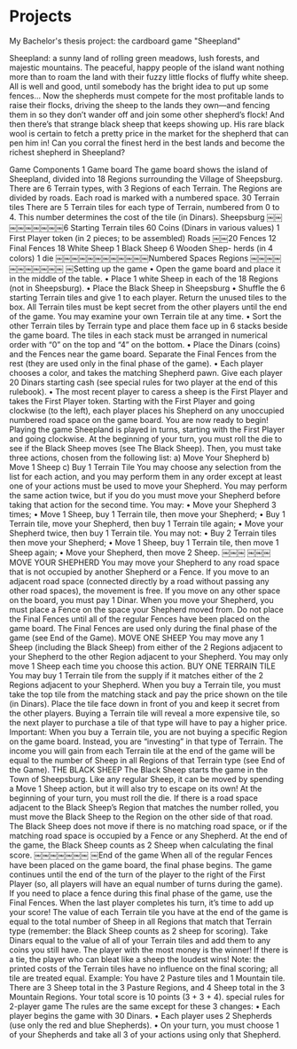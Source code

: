 # Projects
My Bachelor's thesis project: the cardboard game "Sheepland"

Sheepland: a sunny land of rolling green meadows, lush forests, and majestic mountains. The peaceful, happy people of the island want nothing more than to roam the land with their fuzzy little flocks of fluffy white sheep. All is well and good, until somebody has the bright idea to put up some fences...
Now the shepherds must compete for the most profitable lands to raise their flocks, driving the sheep to the lands they own—and fencing them in so they don’t wander off and join some other shepherd’s flock!
And then there’s that strange black sheep that keeps showing up. His rare black wool is certain to fetch a pretty price in the market for the shepherd that can pen him in!
Can you corral the finest herd in the best lands and become the richest shepherd in Sheepland?


Game Components
1 Game board
The game board shows the island of Sheepland, divided into 18 Regions surrounding the Village of Sheepsburg. There are 6 Terrain types, with 3 Regions of each Terrain. The Regions are divided by roads. Each road is marked with a numbered space.
30 Terrain tiles
There are 5 Terrain tiles for each type of Terrain, numbered from 0 to 4. This number determines the cost of the tile (in Dinars).
Sheepsburg
￼￼￼￼￼￼￼￼￼6 Starting Terrain tiles
60 Coins
(Dinars in various values)
1 First Player token
(in 2 pieces; to be assembled)
Roads
￼￼20 Fences
12 Final Fences
18 White Sheep 1 Black Sheep
6 Wooden Shep- herds (in 4 colors) 1 die
￼￼￼￼￼￼￼￼￼￼￼￼Numbered Spaces
Regions
￼￼￼￼￼￼￼￼￼￼￼
￼Setting up the game
• Open the game board and place it in the middle of the table.
• Place 1 white Sheep in each of the 18 Regions (not in Sheepsburg).
• Place the Black Sheep in Sheepsburg
• Shuffle the 6 starting Terrain tiles and give 1 to each player. Return the unused tiles to the box.
All Terrain tiles must be kept secret from the other players until the end of the game. You may examine your own Terrain tile at any time.
• Sort the other Terrain tiles by Terrain type and place them face up in 6 stacks beside the game board.
The tiles in each stack must be arranged in numerical order with “0” on the top and “4” on the bottom. • Place the Dinars (coins) and the Fences near the game board. Separate the Final Fences from the rest
(they are used only in the final phase of the game).
• Each player chooses a color, and takes the matching Shepherd pawn. Give each player 20 Dinars starting cash
(see special rules for two player at the end of this rulebook).
• The most recent player to caress a sheep is the First Player and takes the First Player token.
Starting with the First Player and going clockwise (to the left), each player places his Shepherd on any unoccupied numbered road space on the game board.
You are now ready to begin!
Playing the game
Sheepland is played in turns, starting with the First Player and going clockwise.
At the beginning of your turn, you must roll the die to see if the Black Sheep moves (see The Black Sheep). Then, you must take three actions, chosen from the following list:
a) Move Your Shepherd b) Move 1 Sheep
c) Buy 1 Terrain Tile
You may choose any selection from the list for each action, and you may perform them in any order except at least one of your actions must be used to move your Shepherd. You may perform the same action twice, but if you do you must move your Shepherd before taking that action for the second time.
You may:
• Move your Shepherd 3 times;
• Move 1 Sheep, buy 1 Terrain tile, then move your Shepherd;
• Buy 1 Terrain tile, move your Shepherd, then buy 1 Terrain tile again; • Move your Shepherd twice, then buy 1 Terrain tile.
You may not:
• Buy 2 Terrain tiles then move your Shepherd;
• Move 1 Sheep, buy 1 Terrain tile, then move 1 Sheep again; • Move your Shepherd, then move 2 Sheep.
￼￼￼
￼￼￼MOVE YOUR SHEPHERD
You may move your Shepherd to any road space that is not occupied by another Shepherd or a Fence. If you move to an adjacent road space (connected directly by a road without passing any other road spaces), the movement is free. If you move on any other space on the board, you must pay 1 Dinar.
When you move your Shepherd, you must place a Fence on the space your Shepherd moved from. Do not place the Final Fences until all of the regular Fences have been placed on the game board. The Final Fences are used only during the final phase of the game (see End of the Game).
MOVE ONE SHEEP
You may move any 1 Sheep (including the Black Sheep) from either of the 2 Regions adjacent to your Shepherd to the other Region adjacent to your Shepherd.
You may only move 1 Sheep each time you choose this action.
BUY ONE TERRAIN TILE
You may buy 1 Terrain tile from the supply if it matches either of the 2 Regions adjacent to your Shepherd.
When you buy a Terrain tile, you must take the top tile from the matching stack and pay the price shown on the tile (in Dinars). Place the tile face down in front of you and keep it secret from the other players.
Buying a Terrain tile will reveal a more expensive tile, so the next player to purchase a tile of that type will have to pay a higher price. Important: When you buy a Terrain tile, you are not buying a specific Region on the game board. Instead, you are “investing” in that type of Terrain. The income you will gain from each Terrain tile at the end of the game will be equal to the number of Sheep in all Regions of that Terrain type (see End of the Game).
THE BLACK SHEEP
The Black Sheep starts the game in the Town of Sheepsburg. Like any regular Sheep, it can be moved by spending a Move 1 Sheep action, but it will also try to escape on its own!
At the beginning of your turn, you must roll the die. If there is a road space adjacent to the Black Sheep’s Region that matches the number rolled, you must move the Black Sheep to the Region on the other side of that road.
The Black Sheep does not move if there is no matching road space, or if the matching road space is occupied by a Fence or any Shepherd.
At the end of the game, the Black Sheep counts as 2 Sheep when calculating the final score.
￼￼￼￼￼￼￼
￼End of the game
When all of the regular Fences have been placed on the game board, the final phase begins. The game continues until the end of the turn of the player to the right of the First Player (so, all players will have an equal number of turns during the game). If you need to place a fence during this final phase of the game, use the Final Fences.
When the last player completes his turn, it’s time to add up your score! The value of each Terrain tile you have at the end of the game is equal to the total number of Sheep in all Regions that match that Terrain type (remember: the Black Sheep counts as 2 sheep for scoring). Take Dinars equal to the value of all of your Terrain tiles and add them to any coins you still have. The player with the most money is the winner! If there is a tie, the player who can bleat like a sheep the loudest wins!
Note: the printed costs of the Terrain tiles have no influence on the final scoring; all tile are treated equal.
Example: You have 2 Pasture tiles and 1 Mountain tile. There are 3 Sheep total in the 3 Pasture Regions, and 4 Sheep total in the 3 Mountain
Regions. Your total score is 10 points (3 + 3 + 4).
special rules for 2-player game
The rules are the same except for these 3 changes:
• Each player begins the game with 30 Dinars.
• Each player uses 2 Shepherds (use only the red and blue Shepherds).
• On your turn, you must choose 1 of your Shepherds and take all 3 of your actions using only that Shepherd.
